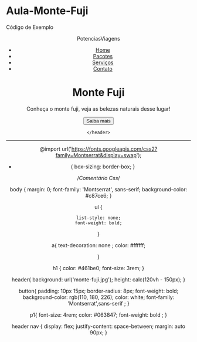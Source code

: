 # Aula-Monte-Fuji
Código de Exemplo

<!DOCTYPE html>
<html lang="pt-br">
<head>
    <meta charset="UTF-8">
    <meta http-equiv="X-UA-Compatible" content="IE=edge">
    <meta name="viewport" content="width=device-width, initial-scale=1.0">
    <title> IFPR VIAGENS </title>
    <link rel="stylesheet" href="style.css">
</head>
<body>
    <!--Comentario de códigos HTML-->
    <header>
        <nav>
         <p1>PotenciasViagens</p1>
         <ul>
            <li><a href="#home">Home</a></li>
            <li><a href="#pacotes">Pacotes</a></li>
            <li><a href="#serviços">Serviços</a></li>
            <li><a href="#contato">Contato</a></li>
         </ul>
        </nav>
        <div id="home" class="header-content">
            <h1>Monte Fuji</h1>
            <!--<h2>Monte Fuji</h2>
            <h3>Monte Arabia</h3>
            <h6>Samba Canção</h6>-->
            <p>Conheça o monte fuji, veja as belezas naturais desse lugar!</p>
            <button>Saiba mais</button>
        </div>

    </header>
</body>
</html>

--------------------------------------------------------------------------------------------------------------------------------------------
@import url('https://fonts.googleapis.com/css2?family=Montserrat&display=swap');

* {
    box-sizing: border-box;
}

/*Comentário Css*/

body {
    margin: 0;
    font-family: 'Montserrat', sans-serif;
    background-color: #c87ce6;
}

ul {

    list-style: none;
    font-weight: bold;
}

a{
    text-decoration: none ;
    color: #ffffff;

}

h1  {
    color: #461be0;
    font-size: 3rem;
}

header{
    background: url('monte-fuji.jpg');
    height: calc(120vh - 150px);
}

button{
    padding: 10px 15px;
    border-radius: 8px;
    font-weight: bold;
    background-color: rgb(110, 180, 226);
    color: white;
    font-family: 'Montserrat',sans-serif
    ;
}

p1{
    font-size: 4rem;
    color: #063847;
    font-weight: bold ;
}

header nav {
    display: flex;
    justify-content: space-between;
    margin: auto 90px;
}

